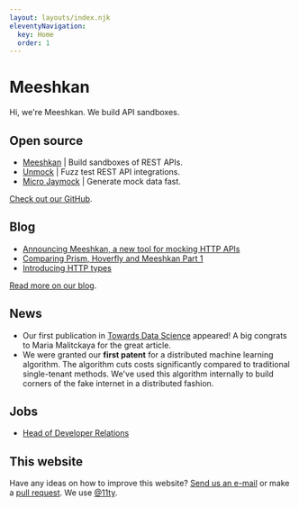 ```yaml
---
layout: layouts/index.njk
eleventyNavigation:
  key: Home
  order: 1
---
```


# Meeshkan

Hi, we're Meeshkan.  We build API sandboxes.

## Open source

- [Meeshkan](https://github.com/meeshkan/meeshkan) | Build sandboxes of REST APIs.
- [Unmock](https://github.com/meeshkan/unmock-js) | Fuzz test REST API integrations.
- [Micro Jaymock](https://github.com/meeshkan/micro-jaymock) | Generate mock data fast.

[Check out our GitHub](https://github.com/meeshkan).

## Blog

- [Announcing Meeshkan, a new tool for mocking HTTP APIs](/blog/2020-02-28-announcing-meeshkan/)
- [Comparing Prism, Hoverfly and Meeshkan Part 1](/blog/2020-02-18-comparing-prism-hoverfly-and-meeshkan-part-1)
- [Introducing HTTP types](/blog/2020-02-18-introducing-http-types)

[Read more on our blog](/blog).

## News

- Our first publication in [Towards Data Science](https://towardsdatascience.com/word-embeddings-with-code2vec-glove-and-spacy-5b26420bf632) appeared! A big congrats to Maria Malitckaya for the great article.
- We were granted our **first patent** for a distributed machine learning algorithm. The algorithm cuts costs significantly compared to traditional single-tenant methods. We've used this algorithm internally to build corners of the fake internet in a distributed fashion.

## Jobs

- [Head of Developer Relations](https://www.womenwhocode.com/jobs/6167)

## This website

Have any ideas on how to improve this website?  [Send us an e-mail](mailto:webmaster@meeshkan.com) or make a [pull request](https://github.com/meeshkan/worlds-greatest-website). We use [@11ty](https://github.com/11ty/eleventy).
